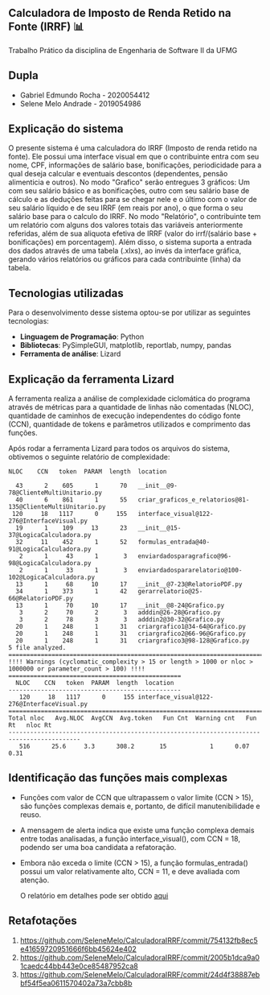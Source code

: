 Calculadora de Imposto de Renda Retido na Fonte (IRRF) :bar_chart:
---

Trabalho Prático da disciplina de Engenharia de Software II da UFMG

## Dupla

- Gabriel Edmundo Rocha - 2020054412
- Selene Melo Andrade - 2019054986

## Explicação do sistema

O presente sistema é uma calculadora do IRRF (Imposto de renda retido na fonte). Ele possui uma interface visual em que o contribuinte entra com seu nome, CPF, informações de salário base, bonificações, periodicidade para a qual deseja calcular e eventuais descontos (dependentes, pensão alimenticia e outros). No modo "Grafico" serão entregues 3 gráficos: Um com seu salário básico e as bonificações, outro com seu salário base de cálculo e as deduções feitas para se chegar nele e o último com o valor de seu salário líquido e de seu IRRF (em reais por ano), o que forma o seu salário base para o calculo do IRRF. No modo "Relatório", o contribuinte tem um relatório com alguns dos valores totais das variáveis anteriormente referidas, além de sua aliquota efetiva de IRRF (valor do irrf/(salário base + bonificações) em porcentagem).
Além disso, o sistema suporta a entrada dos dados através de uma tabela (.xlxs), ao invés da interface gráfica, gerando vários relatórios ou gráficos para cada contribuinte (linha) da tabela.

## Tecnologias utilizadas

Para o desenvolvimento desse sistema optou-se por utilizar as seguintes tecnologias:

- **Linguagem de Programação**: Python
- **Bibliotecas**: PySimpleGUI, matplotlib, reportlab, numpy, pandas
- **Ferramenta de análise**: Lizard

## Explicação da ferramenta Lizard

A ferramenta realiza a análise de complexidade ciclomática do programa através de métricas para a quantidade de linhas não comentadas (NLOC), quantidade de caminhos de execução independentes do código fonte (CCN), quantidade de tokens e parâmetros utilizados e comprimento das funções.

Após rodar a ferramenta Lizard para todos os arquivos do sistema, obtivemos o seguinte relatório de complexidade:

    NLOC    CCN   token  PARAM  length  location  

      43      2    605      1      70   __init__@9-78@ClienteMultiUnitario.py
      40      6    861      1      55   criar_graficos_e_relatorios@81-135@ClienteMultiUnitario.py
     120     18   1117      0     155   interface_visual@122-276@InterfaceVisual.py
      19      1    109     13      23   __init__@15-37@LogicaCalculadora.py
      32     11    452      1      52   formulas_entrada@40-91@LogicaCalculadora.py
       2      1     43      1       3   enviardadosparagrafico@96-98@LogicaCalculadora.py
       2      1     33      1       3   enviardadospararelatorio@100-102@LogicaCalculadora.py
      13      1     68     10      17   __init__@7-23@RelatorioPDF.py
      34      1    373      1      42   gerarrelatorio@25-66@RelatorioPDF.py
      13      1     70     10      17   __init__@8-24@Grafico.py
       3      2     70      2       3   adddin@26-28@Grafico.py
       3      2     78      3       3   adddin2@30-32@Grafico.py
      20      1    248      1      31   criargrafico1@34-64@Grafico.py
      20      1    248      1      31   criargrafico2@66-96@Grafico.py
      20      1    248      1      31   criargrafico3@98-128@Grafico.py
    5 file analyzed.
    ===========================================================================================================
    !!!! Warnings (cyclomatic_complexity > 15 or length > 1000 or nloc > 1000000 or parameter_count > 100) !!!!
    ================================================
      NLOC    CCN   token  PARAM  length  location  
    ------------------------------------------------
       120     18   1117      0     155 interface_visual@122-276@InterfaceVisual.py
    ==========================================================================================
    Total nloc   Avg.NLOC  AvgCCN  Avg.token   Fun Cnt  Warning cnt   Fun Rt   nloc Rt
    ------------------------------------------------------------------------------------------
       516      25.6     3.3      308.2       15            1      0.07    0.31


## Identificação das funções mais complexas

- Funções com valor de CCN que ultrapassem o valor limite (CCN > 15), são funções complexas demais e, portanto, de difícil manutenibilidade e reuso.
- A mensagem de alerta indica que existe uma função complexa demais entre todas analisadas, a função interface_visual(), com CCN = 18, podendo ser uma boa candidata a refatoração.
- Embora não exceda o limite (CCN > 15), a função formulas_entrada() possui um valor relativamente alto, CCN = 11, e deve avaliada com atenção.

  O relatório em detalhes pode ser obtido [aqui](RelatórioLizard.pdf) 

## Retafotações

1) https://github.com/SeleneMelo/CalculadoraIRRF/commit/754132fb8ec5e41659720951666f6bb45624e402
2) https://github.com/SeleneMelo/CalculadoraIRRF/commit/2005b1dca9a01caedc44bb443e0ce85487952ca8
3) https://github.com/SeleneMelo/CalculadoraIRRF/commit/24d4f38887ebbf54f5ea0611570402a73a7cbb8b
